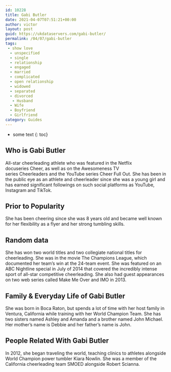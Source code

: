 ```yaml
---
id: 10228
title: Gabi Butler
date: 2021-04-07T07:51:21+00:00
author: victor
layout: post
guid: https://ukdataservers.com/gabi-butler/
permalink: /04/07/gabi-butler
tags:
 - show love
  - unspecified
  - single
  - relationship
  - engaged
  - married
  - complicated
  - open relationship
  - widowed
  - separated
  - divorced
   - Husband
  - Wife
  - Boyfriend
  - Girlfriend
category: Guides
---
```


* some text
{: toc}


## Who is Gabi Butler



All-star cheerleading athlete who was featured in the Netflix docuseries Cheer, as well as on the Awesomeness TV series Cheerleaders and the YouTube series Cheer Full Out. She has been in the public eye as an athlete and cheerleader since she was a young girl and has earned significant followings on such social platforms as YouTube, Instagram and TikTok. 

                
                
                
## Prior to Popularity



She has been cheering since she was 8 years old and became well known for her flexibility as a flyer and her strong tumbling skills.

                
                
                
## Random data



She has won two world titles and two collegiate national titles for cheerleading. She was in the movie The Champions League, which documented her team&#8217;s win at the 24-team event. She was featured on an ABC Nightline special in July of 2014 that covered the incredibly intense sport of all-star competitive cheerleading. She also had guest appearances on two web series called Make Me Over and IMO in 2013. 

                
                
                
## Family & Everyday Life of Gabi Butler



She was born in Boca Raton, but spends a lot of time with her host family in Ventura, California while training with her World Champion Team. She has two sisters named Ashley and Amanda and a brother named John Michael. Her mother&#8217;s name is Debbie and her father&#8217;s name is John.

                
                
                
## People Related With Gabi Butler



In 2012, she began traveling the world, teaching clinics to athletes alongside World Champion power tumbler Kiara Nowlin. She was a member of the California cheerleading team SMOED alongside Robert Scianna. 

                
              
            
          
          
          